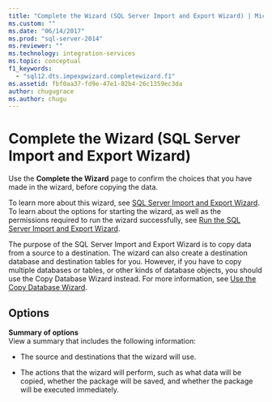 ```yaml
---
title: "Complete the Wizard (SQL Server Import and Export Wizard) | Microsoft Docs"
ms.custom: ""
ms.date: "06/14/2017"
ms.prod: "sql-server-2014"
ms.reviewer: ""
ms.technology: integration-services
ms.topic: conceptual
f1_keywords: 
  - "sql12.dts.impexpwizard.completewizard.f1"
ms.assetid: fbf0aa37-fd9e-47e1-82b4-26c1359ec3da
author: chugugrace
ms.author: chugu
---
```

# Complete the Wizard (SQL Server Import and Export Wizard)
  Use the **Complete the Wizard** page to confirm the choices that you have made in the wizard, before copying the data.  
  
 To learn more about this wizard, see [SQL Server Import and Export Wizard](import-and-export-data-with-the-sql-server-import-and-export-wizard.md). To learn about the options for starting the wizard, as well as the permissions required to run the wizard successfully, see [Run the SQL Server Import and Export Wizard](start-the-sql-server-import-and-export-wizard.md).  
  
 The purpose of the SQL Server Import and Export Wizard is to copy data from a source to a destination. The wizard can also create a destination database and destination tables for you. However, if you have to copy multiple databases or tables, or other kinds of database objects, you should use the Copy Database Wizard instead. For more information, see [Use the Copy Database Wizard](../../relational-databases/databases/use-the-copy-database-wizard.md).  
  
## Options  
 **Summary of options**  
 View a summary that includes the following information:  
  
-   The source and destinations that the wizard will use.  
  
-   The actions that the wizard will perform, such as what data will be copied, whether the package will be saved, and whether the package will be executed immediately.  
  
  
